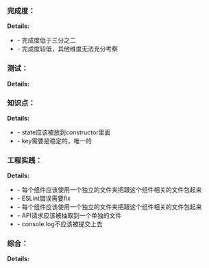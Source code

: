 ### 完成度：


__Details:__

- \- 完成度低于三分之二
- \- 完成度较低，其他维度无法充分考察

### 测试：


__Details:__



### 知识点：


__Details:__

- \- state应该被放到constructor里面
- \- key需要是稳定的，唯一的

### 工程实践：


__Details:__

- \- 每个组件应该使用一个独立的文件夹把跟这个组件相关的文件包起来
- \- ESLint错误需要fix
- \- 每个组件应该使用一个独立的文件夹把跟这个组件相关的文件包起来
- \- API请求应该被抽取到一个单独的文件
- \- console.log不应该被提交上去

### 综合：


__Details:__




